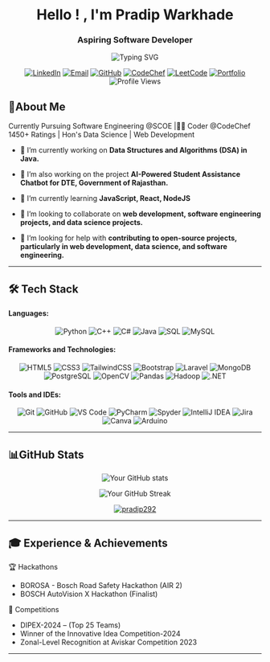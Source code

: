 
<h1 align="center">Hello ! , I'm Pradip Warkhade</h1>
<h3 align="center">Aspiring Software Developer </h3>
<!-- <p align="left"> <img src="https://komarev.com/ghpvc/?username=pradip292&label=Profile%20views&color=0e75b6&style=flat" alt="pradip292" /> </p> -->
<div align="center">
  <img src="https://readme-typing-svg.herokuapp.com?font=Fira+Code&size=22&duration=3000&pause=1000&color=2E97F7&center=true&vCenter=true&width=500&lines=Software+Developer;Web+Enthusiast;Continuous+Learner;Problem+Solver" alt="Typing SVG" />
</div>
<p align="center">
  <a href="https://www.linkedin.com/in/pradip292"><img src="https://img.shields.io/badge/-LinkedIn-0077B5?style=flat-square&logo=Linkedin&logoColor=white" alt="LinkedIn" /></a>
  <a href="mailto:pradipwarkhade74@gmail.com"><img src="https://img.shields.io/badge/-Email-D14836?style=flat-square&logo=Gmail&logoColor=white" alt="Email" /></a>
  <a href="https://github.com/pradip292"><img src="https://img.shields.io/badge/-GitHub-181717?style=flat-square&logo=GitHub&logoColor=white" alt="GitHub" /></a>
  <a href="https://www.codechef.com/users/scoen_119"><img src="https://img.shields.io/badge/-CodeChef-5B4638?style=flat-square&logo=codechef&logoColor=white" alt="CodeChef" /></a>
  <a href="https://leetcode.com/pradip292/"><img src="https://img.shields.io/badge/-LeetCode-FE7C7C?style=flat-square&logo=leetcode&logoColor=white" alt="LeetCode" /></a>
  <a href="https://pradip292.github.io/portfolio_pradip292/"><img src="https://img.shields.io/badge/-Portfolio-FF5722?style=flat-square&logo=google-chrome&logoColor=white" alt="Portfolio" /></a>
  <img src="https://komarev.com/ghpvc/?username=pradip292&color=blueviolet" alt="Profile Views"/>
</p>

## 🚀About Me

Currently
Pursuing Software Engineering @SCOE |🌟🌟 Coder @CodeChef 1450+ Ratings | Hon's Data Science | Web Development 
- 🔭 I’m currently working on **Data Structures and Algorithms (DSA) in Java.**

- 🔭 I’m also working on the project **AI-Powered Student Assistance Chatbot for DTE, Government of Rajasthan.**

- 🌱 I’m currently learning **JavaScript, React, NodeJS**

- 👯 I’m looking to collaborate on **web development, software engineering projects, and data science projects.**

- 🤝 I’m looking for help with **contributing to open-source projects, particularly in web development, data science, and software engineering.**


<!-- - 👨‍💻 All of my projects are available at [https://pradip292.github.io/portfolio_pradip292/](https://pradip292.github.io/portfolio_pradip292/) -->

---

<!-- <p align="left"> <a href="https://twitter.com/pradipwarkhade7" target="blank"><img src="https://img.shields.io/twitter/follow/pradipwarkhade7?logo=twitter&style=for-the-badge" alt="pradipwarkhade7" /></a> </p> -->
## 🛠️ Tech Stack

<h4 align="left">Languages:</h4>
<p align="center">
  <img src="https://img.shields.io/badge/Python-3776AB?style=for-the-badge&logo=python&logoColor=white" alt="Python" />
  <img src="https://img.shields.io/badge/C++-00599C?style=for-the-badge&logo=cplusplus&logoColor=white" alt="C++" />
  <img src="https://img.shields.io/badge/C%23-239120?style=for-the-badge&logo=csharp&logoColor=white" alt="C#" />
  <img src="https://img.shields.io/badge/Java-007396?style=for-the-badge&logo=java&logoColor=white" alt="Java" />
  <img src="https://img.shields.io/badge/SQL-4479A1?style=for-the-badge&logo=sqlite&logoColor=white" alt="SQL" />
  <img src="https://img.shields.io/badge/MySQL-4479A1?style=for-the-badge&logo=mysql&logoColor=white" alt="MySQL" />

</p>

<h4 align="left">Frameworks and Technologies:</h4>
<p align="center">
  <img src="https://img.shields.io/badge/HTML5-E34F26?style=for-the-badge&logo=html5&logoColor=white" alt="HTML5" />
  <img src="https://img.shields.io/badge/CSS3-1572B6?style=for-the-badge&logo=css3&logoColor=white" alt="CSS3" />
  <img src="https://img.shields.io/badge/TailwindCSS-06B6D4?style=for-the-badge&logo=tailwind-css&logoColor=white" alt="TailwindCSS" />
  <img src="https://img.shields.io/badge/Bootstrap-563D7C?style=for-the-badge&logo=bootstrap&logoColor=white" alt="Bootstrap" />
  <img src="https://img.shields.io/badge/Laravel-EF3E3E?style=for-the-badge&logo=laravel&logoColor=white" alt="Laravel" />
  <img src="https://img.shields.io/badge/MongoDB-47A248?style=for-the-badge&logo=mongodb&logoColor=white" alt="MongoDB" />
  <img src="https://img.shields.io/badge/PostgreSQL-4169E1?style=for-the-badge&logo=postgresql&logoColor=white" alt="PostgreSQL" />
  <img src="https://img.shields.io/badge/OpenCV-5C3EE8?style=for-the-badge&logo=opencv&logoColor=white" alt="OpenCV" />
  <img src="https://img.shields.io/badge/Pandas-150458?style=for-the-badge&logo=pandas&logoColor=white" alt="Pandas" />
  <img src="https://img.shields.io/badge/Hadoop-66CCFF?style=for-the-badge&logo=apache-hadoop&logoColor=white" alt="Hadoop" />
  <img src="https://img.shields.io/badge/.NET-512BD4?style=for-the-badge&logo=dotnet&logoColor=white" alt=".NET" />
</p>

<h4 align="left">Tools and IDEs:</h4>
<p align="center">
  <img src="https://img.shields.io/badge/Git-F05032?style=for-the-badge&logo=git&logoColor=white" alt="Git" />
  <img src="https://img.shields.io/badge/GitHub-181717?style=for-the-badge&logo=github&logoColor=white" alt="GitHub" />
  <img src="https://img.shields.io/badge/VS%20Code-007ACC?style=for-the-badge&logo=visual-studio-code&logoColor=white" alt="VS Code" />
  <img src="https://img.shields.io/badge/PyCharm-000000?style=for-the-badge&logo=pycharm&logoColor=white" alt="PyCharm" />
  <img src="https://img.shields.io/badge/Spyder-2C2C2C?style=for-the-badge&logo=spyder&logoColor=white" alt="Spyder" />
  <img src="https://img.shields.io/badge/IntelliJ%20IDEA-000000?style=for-the-badge&logo=intellij-idea&logoColor=white" alt="IntelliJ IDEA" />
  <img src="https://img.shields.io/badge/Jira-0052CC?style=for-the-badge&logo=jira&logoColor=white" alt="Jira" />
  <img src="https://img.shields.io/badge/Canva-00C4CC?style=for-the-badge&logo=canva&logoColor=white" alt="Canva" />
  <img src="https://img.shields.io/badge/Arduino-00979D?style=for-the-badge&logo=arduino&logoColor=white" alt="Arduino" />
</p>

---
  
## 📊GitHub Stats

<p align="center">
  <img src="https://github-readme-stats.vercel.app/api?username=pradip292&show_icons=true&count_private=true&theme=react" alt="Your GitHub stats" />
</p>
<p align="center">
  <img src="https://github-readme-streak-stats.herokuapp.com/?user=pradip292&theme=react" alt="Your GitHub Streak" />
</p>
<p align="center"> <a href="https://github.com/ryo-ma/github-profile-trophy"><img src="https://github-profile-trophy.vercel.app/?username=pradip292" alt="pradip292" /></a> </p>

---

## 🎓 Experience & Achievements

 🏆 Hackathons
- BOROSA - Bosch Road Safety Hackathon (AIR 2)
- BOSCH AutoVision X Hackathon (Finalist)

 🏅 Competitions
- DIPEX-2024 – (Top 25 Teams)
- Winner of the Innovative Idea Competition-2024  
- Zonal-Level Recognition at Aviskar Competition 2023

---

<!--<p><img align="center" src="https://github-readme-stats.vercel.app/api/top-langs?username=pradip292&show_icons=true&locale=en&layout=compact&theme=react" alt="pradip292" /></p> -->


